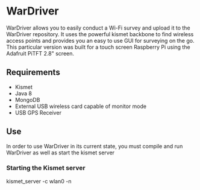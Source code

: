 WarDriver
=========

WarDriver allows you to easily conduct a Wi-Fi survey and upload it to the WarDriver repository. It uses the powerful kismet backbone to find wireless access points and provides you an easy to use GUI for surveying on the go. This particular version was built for a touch screen Raspberry Pi using the Adafruit PiTFT 2.8" screen.

<h2>Requirements</h2>
<ul>
<li>Kismet</li>
<li>Java 8</li>
<li>MongoDB</li>
<li>External USB wireless card capable of monitor mode</li>
<li>USB GPS Receiver</li>
</ul>

<h2>Use</h2>
In order to use WarDriver in its current state, you must compile and run WarDriver as well as start the kismet server
<h3>Starting the Kismet server</h3>
kismet_server -c wlan0 -n 
